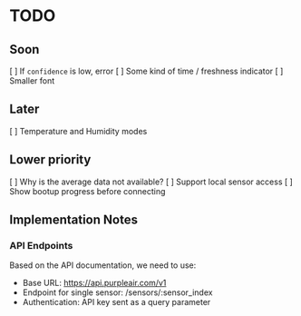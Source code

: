 # TODO

## Soon
[ ] If `confidence` is low, error
[ ] Some kind of time / freshness indicator
[ ] Smaller font

## Later
[ ] Temperature and Humidity modes

## Lower priority
[ ] Why is the average data not available?
[ ] Support local sensor access
[ ] Show bootup progress before connecting

## Implementation Notes

### API Endpoints

Based on the API documentation, we need to use:
- Base URL: https://api.purpleair.com/v1
- Endpoint for single sensor: /sensors/:sensor_index
- Authentication: API key sent as a query parameter
